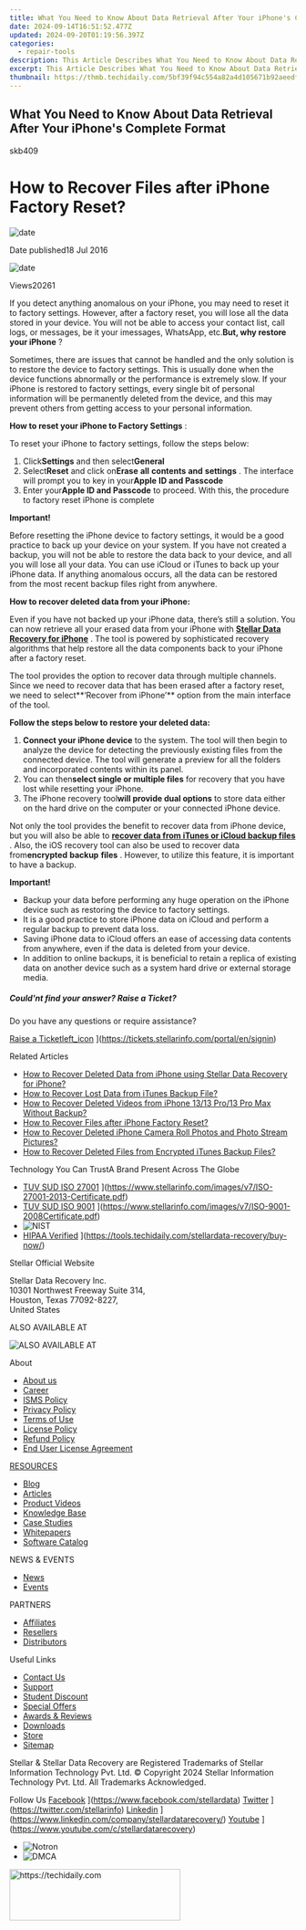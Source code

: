 ```yaml
---
title: What You Need to Know About Data Retrieval After Your iPhone's Complete Format
date: 2024-09-14T16:51:52.477Z
updated: 2024-09-20T01:19:56.397Z
categories:
  - repair-tools
description: This Article Describes What You Need to Know About Data Retrieval After Your iPhone's Complete Format
excerpt: This Article Describes What You Need to Know About Data Retrieval After Your iPhone's Complete Format
thumbnail: https://thmb.techidaily.com/5bf39f94c554a82a4d105671b92aeedfbf496d47a60fe2c90aaed3563884eba7.jpg
---
```


## What You Need to Know About Data Retrieval After Your iPhone's Complete Format

skb409

# How to Recover Files after iPhone Factory Reset?

![date](https://www.stellarinfo.com/support/kb/asset/frontend/images/date.png)

 Date published18 Jul 2016

![date](https://www.stellarinfo.com/support/kb/asset/frontend/images/view.png)

 Views20261

 If you detect anything anomalous on your iPhone, you may need to reset it to factory settings. However, after a factory reset, you will lose all the data stored in your device. You will not be able to access your contact list, call logs, or messages, be it your imessages, WhatsApp, etc.**But, why restore your iPhone** ?

 Sometimes, there are issues that cannot be handled and the only solution is to restore the device to factory settings. This is usually done when the device functions abnormally or the performance is extremely slow. If your iPhone is restored to factory settings, every single bit of personal information will be permanently deleted from the device, and this may prevent others from getting access to your personal information.

**How to reset your iPhone to Factory Settings** :

 To reset your iPhone to factory settings, follow the steps below:

1. Click**Settings** and then select**General**
2. Select**Reset** and click on**Erase** **all** **contents** **and** **settings** . The interface will prompt you to key in your**Apple** **ID and Passcode**
3. Enter your**Apple ID and Passcode** to proceed. With this, the procedure to factory reset iPhone is complete

**Important!**

 Before resetting the iPhone device to factory settings, it would be a good practice to back up your device on your system. If you have not created a backup, you will not be able to restore the data back to your device, and all you will lose all your data. You can use iCloud or iTunes to back up your iPhone data. If anything anomalous occurs, all the data can be restored from the most recent backup files right from anywhere.

**How to recover deleted data from your iPhone:**

 Even if you have not backed up your iPhone data, there’s still a solution. You can now retrieve all your erased data from your iPhone with **[Stellar Data Recovery for iPhone](https://tools.techidaily.com/stellardata-recovery/buy-now/)**  . The tool is powered by sophisticated recovery algorithms that help restore all the data components back to your iPhone after a factory reset.

 The tool provides the option to recover data through multiple channels. Since we need to recover data that has been erased after a factory reset, we need to select**‘Recover from iPhone’** option from the main interface of the tool.

 **Follow the steps below to restore your deleted data:**

1. **Connect your iPhone device** to the system. The tool will then begin to analyze the device for detecting the previously existing files from the connected device. The tool will generate a preview for all the folders and incorporated contents within its panel.
2. You can then**select single or multiple files** for recovery that you have lost while resetting your iPhone.
3. The iPhone recovery tool**will provide dual options** to store data either on the hard drive on the computer or your connected iPhone device.

 Not only the tool provides the benefit to recover data from iPhone device, but you will also be able to **[recover data from iTunes or iCloud backup files](https://tools.techidaily.com/stellardata-recovery/buy-now/)**  . Also, the iOS recovery tool can also be used to recover data from**encrypted** **backup** **files** . However, to utilize this feature, it is important to have a backup.

**Important!**

* Backup your data before performing any huge operation on the iPhone device such as restoring the device to factory settings.
* It is a good practice to store iPhone data on iCloud and perform a regular backup to prevent data loss.
* Saving iPhone data to iCloud offers an ease of accessing data contents from anywhere, even if the data is deleted from your device.
* In addition to online backups, it is beneficial to retain a replica of existing data on another device such as a system hard drive or external storage media.

##### Could'nt find your answer? Raise a Ticket?

Do you have any questions or require assistance?

[Raise a Ticketleft_icon](https://www.stellarinfo.com/support/kb/asset/frontend/images/left-arrow.png) ](https://tickets.stellarinfo.com/portal/en/signin)

Related Articles

* [How to Recover Deleted Data from iPhone using Stellar Data Recovery for iPhone?](https://tools.techidaily.com/stellardata-recovery/buy-now/)
* [How to Recover Lost Data from iTunes Backup File?](https://tools.techidaily.com/stellardata-recovery/buy-now/)
* [How to Recover Deleted Videos from iPhone 13/13 Pro/13 Pro Max Without Backup?](https://tools.techidaily.com/stellardata-recovery/buy-now/)
* [How to Recover Files after iPhone Factory Reset?](https://tools.techidaily.com/stellardata-recovery/buy-now/)
* [How to Recover Deleted iPhone Camera Roll Photos and Photo Stream Pictures?](https://tools.techidaily.com/stellardata-recovery/buy-now/)
* [How to Recover Deleted Files from Encrypted iTunes Backup Files?](https://tools.techidaily.com/stellardata-recovery/buy-now/)

 Technology You Can TrustA Brand Present Across The Globe

* [TUV SUD ISO 27001](https://www.stellarinfo.com/images/v7/tuv1.png) ](https://www.stellarinfo.com/images/v7/ISO-27001-2013-Certificate.pdf)
* [TUV SUD ISO 9001](https://www.stellarinfo.com/images/v7/tuv2.png) ](https://www.stellarinfo.com/images/v7/ISO-9001-2008Certificate.pdf)
* ![NIST](https://www.stellarinfo.com/images/v7/nist.png)
* [HIPAA Verified](https://www.stellarinfo.com/images/v7/hipa.png) ](https://tools.techidaily.com/stellardata-recovery/buy-now/)

 Stellar Official Website

 Stellar Data Recovery Inc.  
 10301 Northwest Freeway Suite 314,  
 Houston, Texas 77092-8227,  
 United States

 ALSO AVAILABLE AT

![ALSO AVAILABLE AT](https://www.stellarinfo.com/images/v7/Partners_logo_new.png)

 About

* [About us](https://tools.techidaily.com/stellardata-recovery/buy-now/)
* [Career](https://tools.techidaily.com/stellardata-recovery/buy-now/)
* [ISMS Policy](https://tools.techidaily.com/stellardata-recovery/buy-now/)
* [Privacy Policy](https://tools.techidaily.com/stellardata-recovery/buy-now/)
* [Terms of Use](https://tools.techidaily.com/stellardata-recovery/buy-now/)
* [License Policy](https://www.stellarinfo.com/software-licensing-usage.php)
* [Refund Policy](https://tools.techidaily.com/stellardata-recovery/buy-now/)
* [End User License Agreement](https://tools.techidaily.com/stellardata-recovery/buy-now/)

[RESOURCES](https://tools.techidaily.com/stellardata-recovery/buy-now/)

* [Blog](https://tools.techidaily.com/stellardata-recovery/buy-now/)
* [Articles](https://tools.techidaily.com/stellardata-recovery/buy-now/)
* [Product Videos](https://tools.techidaily.com/stellardata-recovery/buy-now/)
* [Knowledge Base](https://tools.techidaily.com/stellardata-recovery/buy-now/)
* [Case Studies](https://tools.techidaily.com/stellardata-recovery/buy-now/)
* [Whitepapers](https://tools.techidaily.com/stellardata-recovery/buy-now/)
* [Software Catalog](https://tools.techidaily.com/stellardata-recovery/buy-now/)

 NEWS & EVENTS

* [News](https://tools.techidaily.com/stellardata-recovery/buy-now/)
* [Events](https://www.stellarinfo.com/affiliate-summit/affiliate-summit.php)

 PARTNERS

* [Affiliates](https://tools.techidaily.com/stellardata-recovery/buy-now/)
* [Resellers](https://tools.techidaily.com/stellardata-recovery/buy-now/)
* [Distributors](https://tools.techidaily.com/stellardata-recovery/buy-now/)

 Useful Links

* [Contact Us](https://www.stellarinfo.com/contact/contact-us.php)
* [Support](https://tools.techidaily.com/stellardata-recovery/buy-now/)
* [Student Discount](https://www.stellarinfo.com/student-discount/)
* [Special Offers](https://tools.techidaily.com/stellardata-recovery/buy-now/)
* [Awards & Reviews](https://tools.techidaily.com/stellardata-recovery/buy-now/)
* [Downloads](https://www.stellarinfo.com/download.php)
* [Store](https://tools.techidaily.com/stellardata-recovery/buy-now/)
* [Sitemap](https://www.stellarinfo.com/sitemap.php)

 Stellar & Stellar Data Recovery are Registered Trademarks of Stellar Information Technology Pvt. Ltd. © Copyright 2024 Stellar Information Technology Pvt. Ltd. All Trademarks Acknowledged.

Follow Us [Facebook](https://www.stellarinfo.com/Images/fb.png) ](https://www.facebook.com/stellardata) [Twitter](https://www.stellarinfo.com/Images/tw.png) ](https://twitter.com/stellarinfo) [Linkedin](https://www.stellarinfo.com/Images/in.png) ](https://www.linkedin.com/company/stellardatarecovery/) [Youtube](https://www.stellarinfo.com/newblacktheme/images/yt.png) ](https://www.youtube.com/c/stellardatarecovery)

* ![Notron](https://www.stellarinfo.com/images/v7/notron.png)
* ![DMCA](https://www.stellarinfo.com/images/v7/dmca.png)

<ins class="adsbygoogle"
     style="display:block"
     data-ad-format="autorelaxed"
     data-ad-client="ca-pub-7571918770474297"
     data-ad-slot="1223367746"></ins>

<ins class="adsbygoogle"
     style="display:block"
     data-ad-client="ca-pub-7571918770474297"
     data-ad-slot="8358498916"
     data-ad-format="auto"
     data-full-width-responsive="true"></ins>



<!-- affiliate ads begin -->
<a href="https://aligracehair.sjv.io/c/5597632/2036467/19272" target="_top" id="2036467">
  <img src="//a.impactradius-go.com/display-ad/19272-2036467" border="0" alt="https://techidaily.com" width="300" height="90"/>
</a>
<img height="0" width="0" src="https://aligracehair.sjv.io/i/5597632/2036467/19272" style="position:absolute;visibility:hidden;" border="0" />
<!-- affiliate ads end -->


